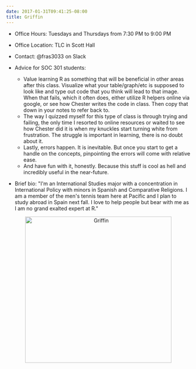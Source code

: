 ```yaml
---
date: 2017-01-31T09:41:25-08:00
title: Griffin
---
```


- Office Hours:  Tuesdays and Thursdays from 7:30 PM to 9:00 PM
- Office Location:  TLC in Scott Hall
- Contact: @fras3033 on Slack

- Advice for SOC 301 students: 
    - Value learning R as something that will be beneficial in other areas after this class. Visualize what your table/graph/etc is supposed to look like and type out code that you think will lead to that image. When that fails, which it often does, either utilize R helpers online via google, or see how Chester writes the code in class. Then copy that down in your notes to refer back to.  
    - The way I quizzed myself for this type of class is through trying and failing, the only time I resorted to online resources or waited to see how Chester did it is when my knuckles start turning white from frustration. The struggle is important in learning, there is no doubt about it.
    - Lastly, errors happen. It is inevitable. But once you start to get a handle on the concepts, pinpointing the errors will come with relative ease. 
    - And have fun with it, honestly. Because this stuff is cool as hell and incredibly useful in the near-future. 

- Brief bio:  "I'm an International Studies major with a concentration in International Policy with minors in Spanish and Comparative Religions. I am a member of the men's tennis team here at Pacific and I plan to study abroad in Spain next fall. I love to help people but bear with me as I am no grand exalted expert at R."  

<p style="text-align:center;"><img src="http://ismayc.github.io/soc301_s2017/img/griffin.jpg" alt="Griffin" style="width:400px"></p>